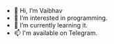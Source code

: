 - 👋 Hi, I’m Vaibhav
- 👀 I’m interested in programming.
- 🌱 I’m currently learning it.
- 📫 I'm available on Telegram.
